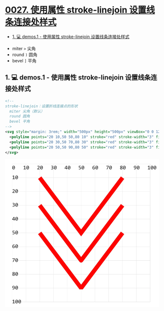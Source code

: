 # [0027. 使用属性 stroke-linejoin 设置线条连接处样式](https://github.com/Tdahuyou/svg/tree/main/0027.%20%E4%BD%BF%E7%94%A8%E5%B1%9E%E6%80%A7%20stroke-linejoin%20%E8%AE%BE%E7%BD%AE%E7%BA%BF%E6%9D%A1%E8%BF%9E%E6%8E%A5%E5%A4%84%E6%A0%B7%E5%BC%8F)

<!-- region:toc -->
- [1. 💻 demos.1 - 使用属性 stroke-linejoin 设置线条连接处样式](#1--demos1---使用属性-stroke-linejoin-设置线条连接处样式)
<!-- endregion:toc -->
- miter	`>`	尖角
- round `)` 圆角
- bevel `]`	平角

## 1. 💻 demos.1 - 使用属性 stroke-linejoin 设置线条连接处样式

```xml
<!--
stroke-linejoin：设置折线连接点的形状
  miter 尖角（默认）
  round 圆角
  bevel 平角
-->
<svg style="margin: 3rem;" width="500px" height="500px" viewBox="0 0 120 120" xmlns="http://www.w3.org/2000/svg">
  <polyline points="20 10,50 50,80 10" stroke="red" stroke-width="3" fill="none" stroke-linejoin="miter" />
  <polyline points="20 30,50 70,80 30" stroke="red" stroke-width="3" fill="none" stroke-linejoin="round" />
  <polyline points="20 50,50 90,80 50" stroke="red" stroke-width="3" fill="none" stroke-linejoin="bevel" />
</svg>
```

![](assets/2024-12-10-11-11-53.png)

